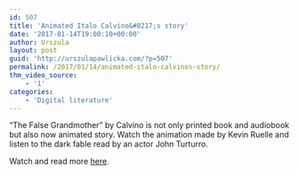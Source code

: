 ```yaml
---
id: 507
title: 'Animated Italo Calvino&#8217;s story'
date: '2017-01-14T19:00:10+00:00'
author: Urszula
layout: post
guid: 'http://urszulapawlicka.com/?p=507'
permalink: /2017/01/14/animated-italo-calvinos-story/
thm_video_source:
    - '1'
categories:
    - 'Digital literature'
---
```


“The False Grandmother” by Calvino is not only printed book and audiobook but also now animated story. Watch the animation made by Kevin Ruelle and listen to the dark fable read by an actor John Turturro.

Watch and read more [here](https://electricliterature.com/watch-an-animated-italo-calvino-story-79b27557c125#.4n9evzp0f).